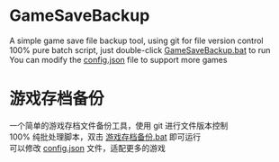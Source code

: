 # GameSaveBackup
A simple game save file backup tool, using git for file version control  
100% pure batch script, just double-click [GameSaveBackup.bat](https://github.com/MoonLord-LM/GameSaveBackup/blob/master/en-us/GameSaveBackup.bat) to run  
You can modify the [config.json](https://github.com/MoonLord-LM/GameSaveBackup/blob/master/en-us/config.json) file to support more games  

# 游戏存档备份
一个简单的游戏存档文件备份工具，使用 git 进行文件版本控制  
100% 纯批处理脚本，双击 [游戏存档备份.bat](https://github.com/MoonLord-LM/GameSaveBackup/blob/master/zh-cn/游戏存档备份.bat) 即可运行  
可以修改 [config.json](https://github.com/MoonLord-LM/GameSaveBackup/blob/master/zh-cn/config.json) 文件，适配更多的游戏  
